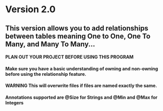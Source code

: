 # Version 2.0
## This version allows you to add relationships between tables meaning One to One, One To Many, and Many To Many...

#### PLAN OUT YOUR PROJECT BEFORE USING THIS PROGRAM 
	
#### Make sure you have a basic understanding of owning and non-owning before using the relationship feature.
	
#### WARNING This will overwrite files if files are named exactly the same.

#### Annotations supported are @Size for Strings and @Min and @Max for Integers
